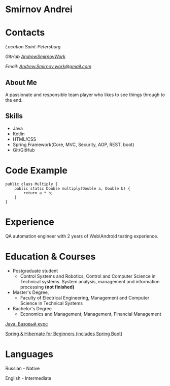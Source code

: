 # Smirnov Andrei
# Contacts
*Location Saint-Petersburg*

*GitHub [AndrewSmirnovWork](https://github.com/AndrewSmirnovWork)*

*Email: Andrew.Smirnov.work@gmail.com*

## About Me
A passionate and responsible team player who likes to see things through to the end.
## Skills
* Java
* Kotlin
* HTML/CSS
* Spring Framework(Core, MVC, Security, AOP, REST, boot)
* Git/GitHub    

# Code Example
```
public class Multiply {
    public static Double multiply(Double a, Double b) {
        return a * b;
    }
}
```
# Experience
QA automation engineer with 2 years of Web\Android testing experience.

# Education & Courses
* Postgraduate student
    * Control Systems and Robotics, Control and Computer Science in Technical systems. System analysis, management and information processing **(not finished)**
* Master's Degree, 
    * Faculty of Electrical Engineering, Management and Computer Science in Technical Systems
* Bachelor's Degree 
    * Economics and Management, Management, Financial Management

[Java. Базовый курс](https://stepik.org/cert/190073)

[Spring & Hibernate for Beginners (includes Spring Boot)](https://www.udemy.com/certificate/UC-ca854308-6493-4352-a9a2-f9bcd2a559b5/)

# Languages

Russian - Native

English - Intermediate